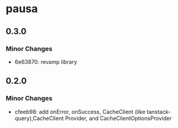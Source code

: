 # pausa

## 0.3.0

### Minor Changes

- 6e63870: revamp library

## 0.2.0

### Minor Changes

- cfeeb98: add onError, onSuccess, CacheClient (like tanstack-query),CacheClient Provider, and CacheClientOptionsProvider
